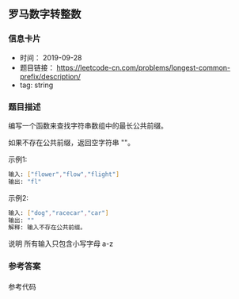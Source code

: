 ## 罗马数字转整数

### 信息卡片
- 时间： 2019-09-28
- 题目链接： https://leetcode-cn.com/problems/longest-common-prefix/description/
- tag: string

### 题目描述
编写一个函数来查找字符串数组中的最长公共前缀。

如果不存在公共前缀，返回空字符串 ""。

示例1:
```bash
输入: ["flower","flow","flight"]
输出: "fl"
```

示例2:
```bash
输入: ["dog","racecar","car"]
输出: ""
解释: 输入不存在公共前缀。
```

说明
所有输入只包含小写字母 a-z 

### 参考答案

#### 
参考代码
```javascript

```
